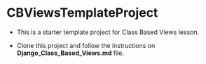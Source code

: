 # CBViewsTemplateProject

- This is a starter template project for Class Based Views lesson.

- Clone this project and follow the instructions on **Django_Class_Based_Views.md** file.